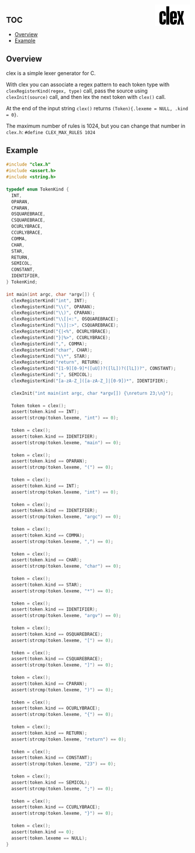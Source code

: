 <img align="right" src="https://raw.githubusercontent.com/jafarlihi/file-hosting/fdb7de03412e0b4e97488828e9c61117f4120457/clex.png">

## TOC

* [Overview](#overview)
* [Example](#example)

## Overview

clex is a simple lexer generator for C.

With clex you can associate a regex pattern to each token type with `clexRegisterKind(regex, type)` call, pass the source using `clexInit(source)` call, and then lex the next token with `clex()` call.

At the end of the input string `clex()` returns `(Token){.lexeme = NULL, .kind = 0}`.

The maximum number of rules is 1024, but you can change that number in `clex.h`: `#define CLEX_MAX_RULES 1024`

## Example

```c
#include "clex.h"
#include <assert.h>
#include <string.h>

typedef enum TokenKind {
  INT,
  OPARAN,
  CPARAN,
  OSQUAREBRACE,
  CSQUAREBRACE,
  OCURLYBRACE,
  CCURLYBRACE,
  COMMA,
  CHAR,
  STAR,
  RETURN,
  SEMICOL,
  CONSTANT,
  IDENTIFIER,
} TokenKind;

int main(int argc, char *argv[]) {
  clexRegisterKind("int", INT);
  clexRegisterKind("\\(", OPARAN);
  clexRegisterKind("\\)", CPARAN);
  clexRegisterKind("\\[|<:", OSQUAREBRACE);
  clexRegisterKind("\\]|:>", CSQUAREBRACE);
  clexRegisterKind("{|<%", OCURLYBRACE);
  clexRegisterKind("}|%>", CCURLYBRACE);
  clexRegisterKind(",", COMMA);
  clexRegisterKind("char", CHAR);
  clexRegisterKind("\\*", STAR);
  clexRegisterKind("return", RETURN);
  clexRegisterKind("[1-9][0-9]*([uU])?([lL])?([lL])?", CONSTANT);
  clexRegisterKind(";", SEMICOL);
  clexRegisterKind("[a-zA-Z_]([a-zA-Z_]|[0-9])*", IDENTIFIER);

  clexInit("int main(int argc, char *argv[]) {\nreturn 23;\n}");

  Token token = clex();
  assert(token.kind == INT);
  assert(strcmp(token.lexeme, "int") == 0);

  token = clex();
  assert(token.kind == IDENTIFIER);
  assert(strcmp(token.lexeme, "main") == 0);

  token = clex();
  assert(token.kind == OPARAN);
  assert(strcmp(token.lexeme, "(") == 0);

  token = clex();
  assert(token.kind == INT);
  assert(strcmp(token.lexeme, "int") == 0);

  token = clex();
  assert(token.kind == IDENTIFIER);
  assert(strcmp(token.lexeme, "argc") == 0);

  token = clex();
  assert(token.kind == COMMA);
  assert(strcmp(token.lexeme, ",") == 0);

  token = clex();
  assert(token.kind == CHAR);
  assert(strcmp(token.lexeme, "char") == 0);

  token = clex();
  assert(token.kind == STAR);
  assert(strcmp(token.lexeme, "*") == 0);

  token = clex();
  assert(token.kind == IDENTIFIER);
  assert(strcmp(token.lexeme, "argv") == 0);

  token = clex();
  assert(token.kind == OSQUAREBRACE);
  assert(strcmp(token.lexeme, "[") == 0);

  token = clex();
  assert(token.kind == CSQUAREBRACE);
  assert(strcmp(token.lexeme, "]") == 0);

  token = clex();
  assert(token.kind == CPARAN);
  assert(strcmp(token.lexeme, ")") == 0);

  token = clex();
  assert(token.kind == OCURLYBRACE);
  assert(strcmp(token.lexeme, "{") == 0);

  token = clex();
  assert(token.kind == RETURN);
  assert(strcmp(token.lexeme, "return") == 0);

  token = clex();
  assert(token.kind == CONSTANT);
  assert(strcmp(token.lexeme, "23") == 0);

  token = clex();
  assert(token.kind == SEMICOL);
  assert(strcmp(token.lexeme, ";") == 0);

  token = clex();
  assert(token.kind == CCURLYBRACE);
  assert(strcmp(token.lexeme, "}") == 0);

  token = clex();
  assert(token.kind == 0);
  assert(token.lexeme == NULL);
}
```
